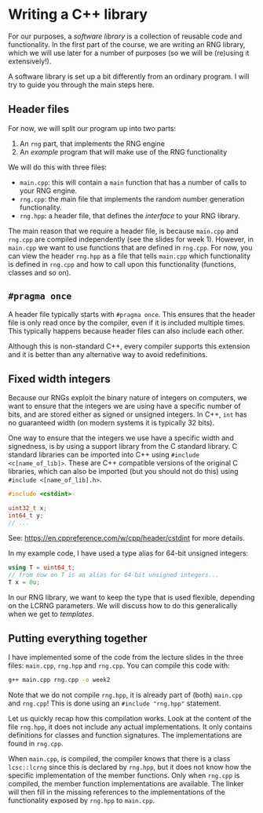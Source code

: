 # Writing a C++ library

For our purposes, a _software library_ is a collection of reusable code and
functionality. In the first part of the course, we are writing an RNG library,
which we will use later for a number of purposes (so we will be (re)using it
extensively!).

A software library is set up a bit differently from an ordinary program. I will
try to guide you through the main steps here.

## Header files

For now, we will split our program up into two parts:

1. An `rng` part, that implements the RNG engine
2. An _example_ program that will make use of the RNG functionality

We will do this with three files:

- `main.cpp`: this will contain a `main` function that has a number of calls to
  your RNG engine.
- `rng.cpp`: the main file that implements the random number generation
  functionality.
- `rng.hpp`: a header file, that defines the _interface_ to your RNG library.

The main reason that we require a header file, is because `main.cpp` and
`rng.cpp` are compiled independently (see the slides for week 1). However, in
`main.cpp` we want to use functions that are defined in `rng.cpp`. For now, you
can view the header `rng.hpp` as a file that tells `main.cpp` which
functionality is defined in `rng.cpp` and how to call upon this functionality
(functions, classes and so on).

## `#pragma once`

A header file typically starts with `#pragma once`. This ensures that the header
file is only read once by the compiler, even if it is included multiple times.
This typically happens because header files can also include each other.

Although this is non-standard C++, every compiler supports this extension and it
is better than any alternative way to avoid redefinitions.

## Fixed width integers

Because our RNGs exploit the binary nature of integers on computers, we want to
ensure that the integers we are using have a specific number of bits, and are
stored either as signed or unsigned integers. In C++, `int` has no guaranteed
width (on modern systems it is typically 32 bits).

One way to ensure that the integers we use have a specific width and signedness,
is by using a support library from the C standard library. C standard libraries
can be imported into C++ using `#include <c[name_of_lib]>`. These are C++
compatible versions of the original C libraries, which can also be imported (but
you should not do this) using `#include <[name_of_lib].h>`.

```cpp
#include <cstdint>

uint32_t x;
int64_t y;
// ...
```
  
See: <https://en.cppreference.com/w/cpp/header/cstdint> for more details.

In my example code, I have used a type alias for 64-bit unsigned integers:

```cpp
using T = uint64_t;
// from now on T is an alias for 64-bit unsigned integers...
T x = 0u;
```

In our RNG library, we want to keep the type that is used flexible, depending on
the LCRNG parameters. We will discuss how to do this generalically when we get
to _templates_.

## Putting everything together

I have implemented some of the code from the lecture slides in the three files:
`main.cpp`, `rng.hpp` and `rng.cpp`. You can compile this code with:

```bash
g++ main.cpp rng.cpp -o week2
```

Note that we do not compile `rng.hpp`, it is already part of (both) `main.cpp`
and `rng.cpp`! This is done using an `#include "rng.hpp"` statement.

Let us quickly recap how this compilation works. Look at the content of the file
`rng.hpp`, it does not include any actual implementations. It only contains
definitions for classes and function signatures. The implementations are found
in `rng.cpp`.

When `main.cpp`, is compiled, the compiler knows that there is a class
`lcsc::lcrng` since this is declared by `rng.hpp`, but it does not know how the
specific implementation of the member functions. Only when `rng.cpp` is compiled, the
member function implementations are available. The linker will then fill in the
missing references to the implementations of the functionality exposed by
`rng.hpp` to `main.cpp`.
